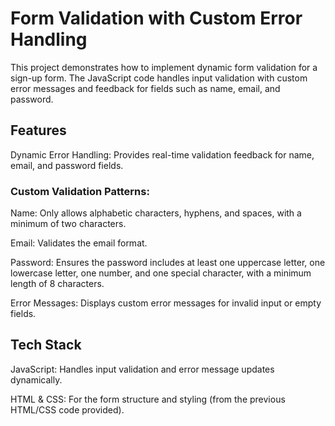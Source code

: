 # Form Validation with Custom Error Handling
This project demonstrates how to implement dynamic form validation for a sign-up form. The JavaScript code handles input validation with custom error messages and feedback for fields such as name, email, and password.

## Features
Dynamic Error Handling: Provides real-time validation feedback for name, email, and password fields.

### Custom Validation Patterns:

Name: Only allows alphabetic characters, hyphens, and spaces, with a minimum of two characters.

Email: Validates the email format.

Password: Ensures the password includes at least one uppercase letter, one lowercase letter, one number, and one special character, with a minimum length of 8 characters.

Error Messages: Displays custom error messages for invalid input or empty fields.

## Tech Stack
JavaScript: Handles input validation and error message updates dynamically.

HTML & CSS: For the form structure and styling (from the previous HTML/CSS code provided).
